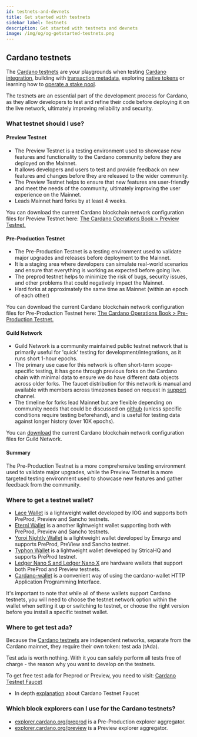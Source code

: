 ```yaml
---
id: testnets-and-devnets
title: Get started with testnets
sidebar_label: Testnets
description: Get started with testnets and devnets
image: /img/og/og-getstarted-testnets.png
--- 
```


## Cardano testnets

The [Cardano testnets](https://docs.cardano.org/cardano-testnets/environments) are your playgrounds when testing [Cardano integration](/docs/integrate-cardano/), building with [transaction metadata](/docs/transaction-metadata/), exploring [native tokens](/docs/native-tokens/) or learning how to [operate a stake pool](/docs/operate-a-stake-pool/).

The testnets are an essential part of the development process for Cardano, as they allow developers to test and refine their code before deploying it on the live network, ultimately improving reliability and security.

### What testnet should I use?

#### Preview Testnet

- The Preview Testnet is a testing environment used to showcase new features and functionality to the Cardano community before they are deployed on the Mainnet.
- It allows developers and users to test and provide feedback on new features and changes before they are released to the wider community.
- The Preview Testnet helps to ensure that new features are user-friendly and meet the needs of the community, ultimately improving the user experience on the Mainnet.
- Leads Mainnet hard forks by at least 4 weeks.

You can download the current Cardano blockchain network configuration files for Preview Testnet here: [The Cardano Operations Book > Preview Testnet.](https://book.world.dev.cardano.org/environments.html#preview-testnet)

#### Pre-Production Testnet

- The Pre-Production Testnet is a testing environment used to validate major upgrades and releases before deployment to the Mainnet.
- It is a staging area where developers can simulate real-world scenarios and ensure that everything is working as expected before going live.
- The preprod testnet helps to minimize the risk of bugs, security issues, and other problems that could negatively impact the Mainnet.
- Hard forks at approximately the same time as Mainnet (within an epoch of each other)

You can download the current Cardano blockchain network configuration files for Pre-Production Testnet here: [The Cardano Operations Book > Pre-Production Testnet.](https://book.world.dev.cardano.org/env-preprod.html)

#### Guild Network

- Guild Network is a community maintained public testnet network that is primarily useful for 'quick' testing for development/integrations, as it runs short 1-hour epochs.
- The primary use case for this network is often short-term scope-specific testing, it has gone through previous forks on the Cardano chain with minimal data to ensure we do have different data objects across older forks. The faucet distribution for this network is manual and available with members across timezones based on request in [support](https://t.me/guild_operators_official) channel.
- The timeline for forks lead Mainnet but are flexible depending on community needs that could be discussed on [github](https://github.com/cardano-community/guild-operators/) (unless specific conditions require testing beforehand), and is useful for testing data against longer history (over 10K epochs).

You can [download](https://github.com/cardano-community/guild-operators/tree/alpha/files) the current Cardano blockchain network configuration files for Guild Network.

#### Summary

The Pre-Production Testnet is a more comprehensive testing environment used to validate major upgrades, while the Preview Testnet is a more targeted testing environment used to showcase new features and gather feedback from the community.

### Where to get a testnet wallet?

- [Lace Wallet](https://www.lace.io/) is a lightweight wallet developed by IOG and supports both PreProd, Preview and Sancho testnets.
- [Eternl Wallet](https://eternl.io/) is a another lightweight wallet supporting both  with PreProd, Preview and Sancho testnets.
- [Yoroi Nightly Wallet](https://chromewebstore.google.com/detail/yoroi-nightly/poonlenmfdfbjfeeballhiibknlknepo?hl=en&authuser=0) is a lightweight wallet developed by Emurgo and supports PreProd, PreView and Sancho testnet.
- [Typhon Wallet](https://testnet.typhonwallet.io/#/wallet/access) is a lightweight wallet developed by StricaHQ and supports PreProd testnet.
- [Ledger Nano S and Ledger Nano X](https://www.ledger.com/) are hardware wallets that support both PreProd and Preview testnets.
- [Cardano-wallet](/docs/integrate-cardano/listening-for-payments-wallet) is a convenient way of using the cardano-wallet HTTP Application Programming Interface.

It's important to note that while all of these wallets support Cardano testnets, you will need to choose the testnet network option within the wallet when setting it up or switching to testnet, or choose the right version before you install a specific testnet wallet.

### Where to get test ada?

Because the [Cardano testnets](https://docs.cardano.org/cardano-testnets/environments/) are independent networks, separate from the Cardano mainnet, they require their own token: test ada (tAda).

Test ada is worth nothing. With it you can safely perform all tests free of charge - the reason why you want to develop on the testnets.

To get free test ada for Preprod or Preview, you need to visit: [Cardano Testnet Faucet](https://docs.cardano.org/cardano-testnets/tools/faucet)

- In depth [explanation](/docs/integrate-cardano/testnet-faucet/) about Cardano Testnet Faucet

### Which block explorers can I use for the Cardano testnets?

- [explorer.cardano.org/preprod](https://explorer.cardano.org/preprod) is a Pre-Production explorer aggregator.
- [explorer.cardano.org/preview](https://explorer.cardano.org/preview) is a Preview explorer aggregator.
